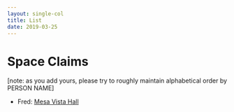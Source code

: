 ```yaml
---
layout: single-col
title: List
date: 2019-03-25
---
```


# Space Claims
[note: as you add yours, please try to roughly maintain alphabetical order by PERSON NAME]
- Fred: [Mesa Vista Hall](essays/mesa-vista-hall)
